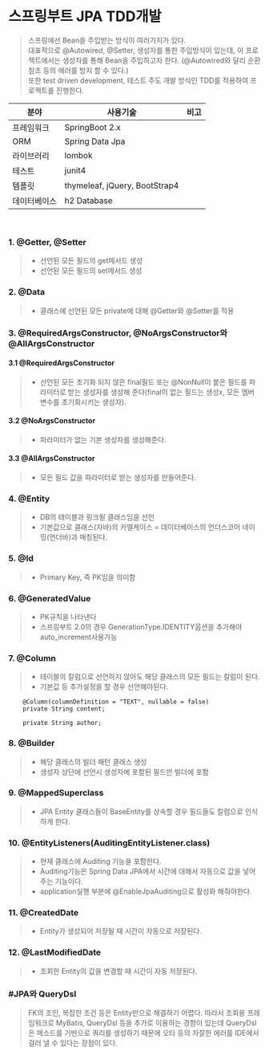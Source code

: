 # 스프링부트 JPA TDD개발

>
> 스프링에선 Bean을 주입받는 방식이 여러가지가 있다.<br/>
> 대표적으로 @Autowired, @Setter, 생성자를 통한 주입방식이 있는데, 이 프로젝트에서는 생성자를 통해 Bean을 주입하고자 한다. (@Autowired와 달리 순환참조 등의 에러를 방지 할 수 있다.)<br/>
> 또한 test driven development, 테스트 주도 개발 방식인 TDD를 적용하여 프로젝트를 진행한다.
>

|   분야        | 사용기술         | 비고 |
|--------------|-----------------|-----|
|  프레임워크    | SpringBoot 2.x  |         
|    ORM       | Spring Data Jpa |
|    라이브러리  | lombok          |
|    테스트     | junit4          |
|    템플릿     | thymeleaf, jQuery, BootStrap4      |
|  데이터베이스  | h2 Database     |

<br>

### 1. @Getter, @Setter
> - 선언된 모든 필드의 get메서드 생성
> - 선언된 모든 필드의 set메서드 생성

### 2. @Data
> - 클래스에 선언된 모든 private에 대해 @Getter와 @Setter를 적용

### 3. @RequiredArgsConstructor, @NoArgsConstructor와 @AllArgsConstructor
#### 3.1 @RequiredArgsConstructor
> - 선언된 모든 초기화 되지 않은 final필드 또는 @NonNull이 붙은 필드를 파라미터로 받는 생성자를 생성해 준다(final이 없는 필드는 생성x, 모든 멤버 변수를 초기화시키는 생성자).
#### 3.2 @NoArgsConstructor
> - 파라미터가 없는 기본 생성자를 생성해준다.
#### 3.3 @AllArgsConstructor
> - 모든 필드 값을 파라미터로 받는 생성자를 만들어준다.

### 4. @Entity
> - DB의 테이블과 링크될 클래스임을 선언
> - 기본값으로 클래스(자바)의 카멜케이스 = 데이터베이스의 언더스코어 네이밍(언더바)과 매칭된다.

### 5. @Id
> - Primary Key, 즉 PK임을 의미함

### 6. @GeneratedValue
> - PK규칙을 나타낸다
> - 스프링부트 2.0의 경우 GenerationType.IDENTITY옵션을 추가해야 auto_increment사용가능

### 7. @Column
> - 테이블의 칼럼으로 선언하지 않아도 해당 클래스의 모든 필드는 칼럼이 된다.
> - 기본값 등 추가설정을 할 경우 선언해야된다.
```
    @Column(columnDefinition = "TEXT", nullable = false)
    private String content;

    private String author;
```

### 8. @Builder
>- 해당 클래스의 빌더 패턴 클래스 생성
> - 생성자 상단에 선언시 생성자에 포함된 필드만 빌더에 포함

### 9. @MappedSuperclass
> - JPA Entity 클래스들이 BaseEntity를 상속할 경우 필드들도 칼럼으로 인식하게 한다.

### 10. @EntityListeners(AuditingEntityListener.class)
> - 현재 클래스에 Auditing 기능을 포함한다.
> - Auditing기능은 Spring Data JPA에서 시간에 대해서 자동으로 값을 넣어주는 기능이다.
> - application실행 부분에 @EnableJpaAuditing으로 활성화 해줘야한다.

### 11. @CreatedDate
> - Entity가 생성되어 저장될 때 시간이 자동으로 저장된다.

### 12. @LastModifiedDate
> - 조회한 Entity의 값을 변경할 때 시간이 자동 저장된다.

### #JPA와 QueryDsl
>
> FK의 조인, 복잡한 조건 등은 Entity만으로 해결하기 어렵다. 
> 따라서 조회용 프레임워크로 MyBatis, QueryDsl 등을 추가로 이용하는 경향이 있는데
> QueryDsl은 메소드를 기반으로 쿼리를 생성하기 때문에 오타 등의 자잘한 에러를 IDE에서 걸러 낼 수 있다는 장점이 있다.
